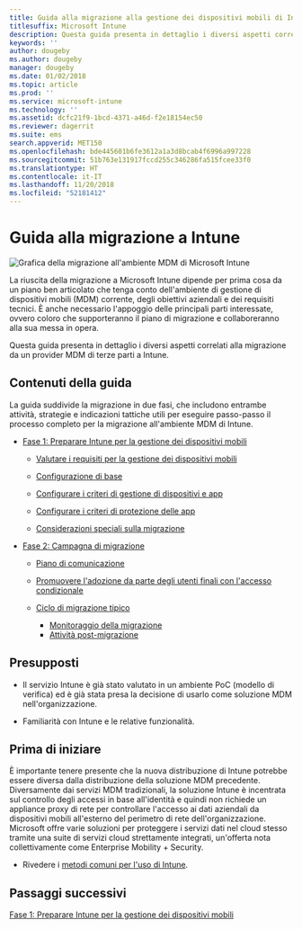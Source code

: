 ```yaml
---
title: Guida alla migrazione alla gestione dei dispositivi mobili di Intune
titlesuffix: Microsoft Intune
description: Questa guida presenta in dettaglio i diversi aspetti correlati alla migrazione da un provider MDM di terze parti a Microsoft Intune.
keywords: ''
author: dougeby
ms.author: dougeby
manager: dougeby
ms.date: 01/02/2018
ms.topic: article
ms.prod: ''
ms.service: microsoft-intune
ms.technology: ''
ms.assetid: dcfc21f9-1bcd-4371-a46d-f2e18154ec50
ms.reviewer: dagerrit
ms.suite: ems
search.appverid: MET150
ms.openlocfilehash: bde445601b6fe3612a1a3d8bcab4f6996a997228
ms.sourcegitcommit: 51b763e131917fccd255c346286fa515fcee33f0
ms.translationtype: HT
ms.contentlocale: it-IT
ms.lasthandoff: 11/20/2018
ms.locfileid: "52181412"
---
```

# <a name="intune-migration-guide"></a>Guida alla migrazione a Intune

![Grafica della migrazione all'ambiente MDM di Microsoft Intune](./media/MDM-migration-guide-art.PNG)

La riuscita della migrazione a Microsoft Intune dipende per prima cosa da un piano ben articolato che tenga conto dell'ambiente di gestione di dispositivi mobili (MDM) corrente, degli obiettivi aziendali e dei requisiti tecnici. È anche necessario l'appoggio delle principali parti interessate, ovvero coloro che supporteranno il piano di migrazione e collaboreranno alla sua messa in opera.

Questa guida presenta in dettaglio i diversi aspetti correlati alla migrazione da un provider MDM di terze parti a Intune.

## <a name="whats-included-in-this-guide"></a>Contenuti della guida

La guida suddivide la migrazione in due fasi, che includono entrambe attività, strategie e indicazioni tattiche utili per eseguire passo-passo il processo completo per la migrazione all'ambiente MDM di Intune.

-   [Fase 1: Preparare Intune per la gestione dei dispositivi mobili](migration-guide-prepare.md)

    -   [Valutare i requisiti per la gestione dei dispositivi mobili](migration-guide-prepare.md#assess-mdm-requirements)

    -   [Configurazione di base](migration-guide-setup.md)

    -   [Configurare i criteri di gestione di dispositivi e app](migration-guide-configure-policies.md)

    -   [Configurare i criteri di protezione delle app](migration-guide-app-protection-policies.md)

    -   [Considerazioni speciali sulla migrazione](migration-guide-considerations.md)

-   [Fase 2: Campagna di migrazione](migration-guide-campaign.md)

    -   [Piano di comunicazione](migration-guide-communication-plan.md)

    -   [Promuovere l'adozione da parte degli utenti finali con l'accesso condizionale](migration-guide-drive-adoption.md)

    -   [Ciclo di migrazione tipico](migration-guide-cycle.md)
        -   [Monitoraggio della migrazione](migration-guide-cycle.md#monitoring-migration)
        -   [Attività post-migrazione](migration-guide-cycle.md#post-migration)

## <a name="assumptions"></a>Presupposti

-   Il servizio Intune è già stato valutato in un ambiente PoC (modello di verifica) ed è già stata presa la decisione di usarlo come soluzione MDM nell'organizzazione.

-   Familiarità con Intune e le relative funzionalità.

## <a name="before-you-begin"></a>Prima di iniziare

È importante tenere presente che la nuova distribuzione di Intune potrebbe essere diversa dalla distribuzione della soluzione MDM precedente. Diversamente dai servizi MDM tradizionali, la soluzione Intune è incentrata sul controllo degli accessi in base all'identità e quindi non richiede un appliance proxy di rete per controllare l'accesso ai dati aziendali da dispositivi mobili all'esterno del perimetro di rete dell'organizzazione. Microsoft offre varie soluzioni per proteggere i servizi dati nel cloud stesso tramite una suite di servizi cloud strettamente integrati, un'offerta nota collettivamente come Enterprise Mobility + Security.

-   Rivedere i [metodi comuni per l'uso di Intune](common-scenarios.md).

## <a name="next-steps"></a>Passaggi successivi

[Fase 1: Preparare Intune per la gestione dei dispositivi mobili](migration-guide-prepare.md)
